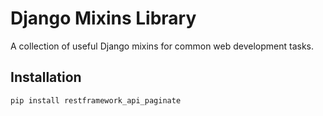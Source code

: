 # Django Mixins Library

A collection of useful Django mixins for common web development tasks.

## Installation

```bash
pip install restframework_api_paginate
